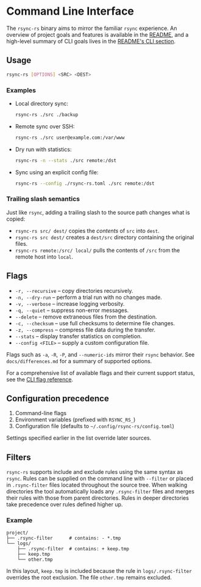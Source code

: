 # Command Line Interface

The `rsync-rs` binary aims to mirror the familiar `rsync` experience. An
overview of project goals and features is available in the
[README](../README.md#in-scope-features), and a high-level summary of CLI goals
lives in the [README's CLI section](../README.md#cli).

## Usage

```sh
rsync-rs [OPTIONS] <SRC> <DEST>
```

### Examples

- Local directory sync:
  ```sh
  rsync-rs ./src ./backup
  ```
- Remote sync over SSH:
  ```sh
  rsync-rs ./src user@example.com:/var/www
  ```
- Dry run with statistics:
  ```sh
  rsync-rs -n --stats ./src remote:/dst
  ```
- Sync using an explicit config file:
  ```sh
  rsync-rs --config ./rsync-rs.toml ./src remote:/dst
  ```

### Trailing slash semantics

Just like `rsync`, adding a trailing slash to the source path changes what is
copied:

- `rsync-rs src/ dest/` copies the *contents* of `src` into `dest`.
- `rsync-rs src dest/` creates a `dest/src` directory containing the original
  files.
- `rsync-rs remote:/src/ local/` pulls the contents of `/src` from the remote
  host into `local`.

## Flags

- `-r, --recursive` – copy directories recursively.
- `-n, --dry-run` – perform a trial run with no changes made.
- `-v, --verbose` – increase logging verbosity.
- `-q, --quiet` – suppress non-error messages.
- `--delete` – remove extraneous files from the destination.
- `-c, --checksum` – use full checksums to determine file changes.
- `-z, --compress` – compress file data during the transfer.
- `--stats` – display transfer statistics on completion.
- `--config <FILE>` – supply a custom configuration file.

Flags such as `-a`, `-R`, `-P`, and `--numeric-ids` mirror their `rsync`
behavior. See `docs/differences.md` for a summary of supported options.

For a comprehensive list of available flags and their current support status,
see the [CLI flag reference](cli/flags.md).

## Configuration precedence

1. Command-line flags
2. Environment variables (prefixed with `RSYNC_RS_`)
3. Configuration file (defaults to `~/.config/rsync-rs/config.toml`)

Settings specified earlier in the list override later sources.

## Filters

`rsync-rs` supports include and exclude rules using the same syntax as
`rsync`. Rules can be supplied on the command line with `--filter` or placed in
`.rsync-filter` files located throughout the source tree. When walking
directories the tool automatically loads any `.rsync-filter` files and merges
their rules with those from parent directories. Rules in deeper directories take
precedence over rules defined higher up.

### Example

```
project/
├── .rsync-filter      # contains: - *.tmp
└── logs/
    ├── .rsync-filter  # contains: + keep.tmp
    ├── keep.tmp
    └── other.tmp
```

In this layout, `keep.tmp` is included because the rule in `logs/.rsync-filter`
overrides the root exclusion. The file `other.tmp` remains excluded.

